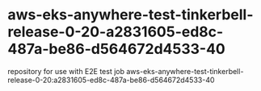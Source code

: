 # aws-eks-anywhere-test-tinkerbell-release-0-20-a2831605-ed8c-487a-be86-d564672d4533-40
repository for use with E2E test job aws-eks-anywhere-test-tinkerbell-release-0-20:a2831605-ed8c-487a-be86-d564672d4533-40
